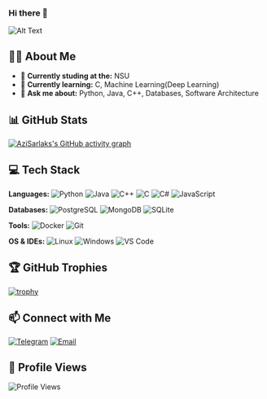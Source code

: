 ### Hi there 👋
![Alt Text]([https://media1.tenor.com/m/5VyEFtAI1qQAAAAC/garp-garp-galaxy-impact.gif](https://media0.giphy.com/media/v1.Y2lkPTc5MGI3NjExdnd6ZnhqejFjdzU0c2wyZHZ3c21vamZ1bWhmczNuYjR1bmhtd2twciZlcD12MV9pbnRlcm5hbF9naWZfYnlfaWQmY3Q9Zw/GqOUj28xu7X5Ws9VJY/giphy.gif))
## 👨‍💻 About Me

- 🔭 **Currently studing at the:** NSU
- 🌱 **Currently learning:** C, Machine Learning(Deep Learning)
- 💬 **Ask me about:** Python, Java, C++, Databases, Software Architecture

## 📊 GitHub Stats

[![AziSarlaks's GitHub activity graph](https://github-readme-activity-graph.vercel.app/graph?username=AziSarlaks&theme=merko)](https://github.com/ashutosh00710/github-readme-activity-graph)

## 💻 Tech Stack

**Languages:**
![Python](https://img.shields.io/badge/python-3670A0?style=for-the-badge&logo=python&logoColor=ffdd54)
![Java](https://img.shields.io/badge/java-%23ED8B00.svg?style=for-the-badge&logo=openjdk&logoColor=white)
![C++](https://img.shields.io/badge/c++-%2300599C.svg?style=for-the-badge&logo=c%2B%2B&logoColor=white)
![C](https://img.shields.io/badge/C-A8B9CC?style=for-the-badge&logo=c&logoColor=black)
![C#](https://img.shields.io/badge/C%23-239120?style=for-the-badge&logo=c-sharp&logoColor=white)
![JavaScript](https://img.shields.io/badge/JavaScript-F7DF1E?style=for-the-badge&logo=javascript&logoColor=black)

**Databases:**
![PostgreSQL](https://img.shields.io/badge/PostgreSQL-316192?style=for-the-badge&logo=postgresql&logoColor=white)
![MongoDB](https://img.shields.io/badge/MongoDB-%234ea94b.svg?style=for-the-badge&logo=mongodb&logoColor=white)
![SQLite](https://img.shields.io/badge/SQLite-07405E?style=for-the-badge&logo=sqlite&logoColor=white)

**Tools:**
![Docker](https://img.shields.io/badge/Docker-2CA5E0?style=for-the-badge&logo=docker&logoColor=white)
![Git](https://img.shields.io/badge/Git-F05033?style=for-the-badge&logo=git&logoColor=white)

**OS & IDEs:**
![Linux](https://img.shields.io/badge/Linux-FCC624?style=for-the-badge&logo=linux&logoColor=black)
![Windows](https://img.shields.io/badge/Windows-0078D6?style=for-the-badge&logo=windows&logoColor=white)
![VS Code](https://img.shields.io/badge/VS_Code-0078D4?style=for-the-badge&logo=visual%20studio%20code&logoColor=white)

## 🏆 GitHub Trophies

[![trophy](https://github-profile-trophy.vercel.app/?username=AziSarlaks&theme=onedark&row=2&column=4)](https://github.com/ryo-ma/github-profile-trophy)

## 📫 Connect with Me

[![Telegram](https://img.shields.io/badge/Telegram-2CA5E0?style=for-the-badge&logo=telegram&logoColor=white)](https://t.me/emperw)
[![Email](https://img.shields.io/badge/Email-D14836?style=for-the-badge&logo=gmail&logoColor=white)](mailto:pooshok2007@mail.ru)

## 👀 Profile Views

![Profile Views](https://komarev.com/ghpvc/?username=AziSarlaks&color=blue&style=flat-square)
